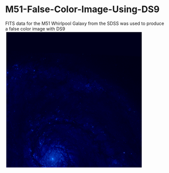 # M51-False-Color-Image-Using-DS9
FITS data for the M51 Whirlpool Galaxy from the SDSS was used to produce a false color image with DS9
![M51](M51.PNG)
